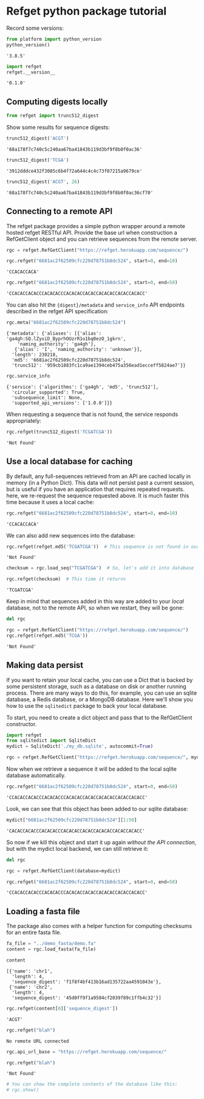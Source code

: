 # Refget python package tutorial

Record some versions:


```python
from platform import python_version 
python_version()
```




    '3.8.5'




```python
import refget
refget.__version__
```




    '0.1.0'



## Computing digests locally


```python
from refget import trunc512_digest
```

Show some results for sequence digests:


```python
trunc512_digest('ACGT')
```




    '68a178f7c740c5c240aa67ba41843b119d3bf9f8b0f0ac36'




```python
trunc512_digest('TCGA')
```




    '3912dddce432f3085c6b4f72a644c4c4c73f07215a9679ce'




```python
trunc512_digest('ACGT', 26)
```




    '68a178f7c740c5c240aa67ba41843b119d3bf9f8b0f0ac36cf70'



## Connecting to a remote API

The refget package provides a simple python wrapper around a remote hosted refget RESTful API. Provide the base url when construction a RefGetClient object and you can retrieve sequences from the remote server.


```python
rgc = refget.RefGetClient("https://refget.herokuapp.com/sequence/")
```


```python
rgc.refget("6681ac2f62509cfc220d78751b8dc524", start=0, end=10)
```




    'CCACACCACA'




```python
rgc.refget("6681ac2f62509cfc220d78751b8dc524", start=0, end=50)
```




    'CCACACCACACCCACACACCCACACACCACACCACACACCACACCACACC'



You can also hit the `{digest}/metadata` and `service_info` API endpoints described in the refget API specification:


```python
rgc.meta("6681ac2f62509cfc220d78751b8dc524")
```




    {'metadata': {'aliases': [{'alias': 'ga4gh:SQ.lZyxiD_ByprhOUzrR1o1bq0ezO_1gkrn',
        'naming_authority': 'ga4gh'},
       {'alias': 'I', 'naming_authority': 'unknown'}],
      'length': 230218,
      'md5': '6681ac2f62509cfc220d78751b8dc524',
      'trunc512': '959cb1883fc1ca9ae1394ceb475a356ead1ecceff5824ae7'}}




```python
rgc.service_info
```




    {'service': {'algorithms': ['ga4gh', 'md5', 'trunc512'],
      'circular_supported': True,
      'subsequence_limit': None,
      'supported_api_versions': ['1.0.0']}}



When requesting a sequence that is not found, the service responds appropriately:


```python
rgc.refget(trunc512_digest('TCGATCGA'))
```




    'Not Found'



## Use a local database for caching

By default, any full-sequences retrieved from an API are cached locally in memory (in a Python Dict). This data will not persist past a current session, but is useful if you have an application that requires repeated requests. here, we re-request the sequence requested above. It is much faster this time because it uses a local cache:



```python
rgc.refget("6681ac2f62509cfc220d78751b8dc524", start=0, end=10)
```




    'CCACACCACA'



We can also add new sequences into the database:


```python
rgc.refget(refget.md5('TCGATCGA'))  # This sequence is not found in our database yet
```




    'Not Found'




```python
checksum = rgc.load_seq("TCGATCGA")  # So, let's add it into database
```


```python
rgc.refget(checksum)  # This time it returns
```




    'TCGATCGA'



Keep in mind that sequences added in this way are added to your *local* database, not to the remote API, so when we restart, they will be gone:


```python
del rgc
```


```python
rgc = refget.RefGetClient("https://refget.herokuapp.com/sequence/")
rgc.refget(refget.md5('TCGA'))
```




    'Not Found'



## Making data persist

If you want to retain your local cache, you can use a Dict that is backed by some persistent storage, such as a database on disk or another running process. There are many ways to do this, for example, you can use an sqlite database, a Redis database, or a MongoDB database. Here we'll show you how to use the `sqlitedict` package to back your local database.

To start, you need to create a dict object and pass that to the RefGetClient constructor.


```python
import refget
from sqlitedict import SqliteDict
mydict = SqliteDict('./my_db.sqlite', autocommit=True)
```


```python
rgc = refget.RefGetClient("https://refget.herokuapp.com/sequence/", mydict)
```

Now when we retrieve a sequence it will be added to the local sqlite database automatically.


```python
rgc.refget("6681ac2f62509cfc220d78751b8dc524", start=0, end=50)
```




    'CCACACCACACCCACACACCCACACACCACACCACACACCACACCACACC'



Look, we can see that this object has been added to our sqlite database:


```python
mydict["6681ac2f62509cfc220d78751b8dc524"][1:50]
```




    'CACACCACACCCACACACCCACACACCACACCACACACCACACCACACC'



So now if we kill this object and start it up again *without the API connection*, but with the mydict local backend, we can still retrieve it:


```python
del rgc
```


```python
rgc = refget.RefGetClient(database=mydict)
```


```python
rgc.refget("6681ac2f62509cfc220d78751b8dc524", start=0, end=50)
```




    'CCACACCACACCCACACACCCACACACCACACCACACACCACACCACACC'



## Loading a fasta file

The package also comes with a helper function for computing checksums for an entire fasta file.


```python
fa_file = "../demo_fasta/demo.fa"
content = rgc.load_fasta(fa_file)
```


```python
content
```




    [{'name': 'chr1',
      'length': 4,
      'sequence_digest': 'f1f8f4bf413b16ad135722aa4591043e'},
     {'name': 'chr2',
      'length': 4,
      'sequence_digest': '45d0ff9f1a9504cf2039f89c1ffb4c32'}]




```python
rgc.refget(content[0]['sequence_digest'])
```




    'ACGT'




```python
rgc.refget("blah")
```

    No remote URL connected



```python
rgc.api_url_base = "https://refget.herokuapp.com/sequence/"
```


```python
rgc.refget("blah")
```




    'Not Found'




```python
# You can show the complete contents of the database like this:
# rgc.show()

```

